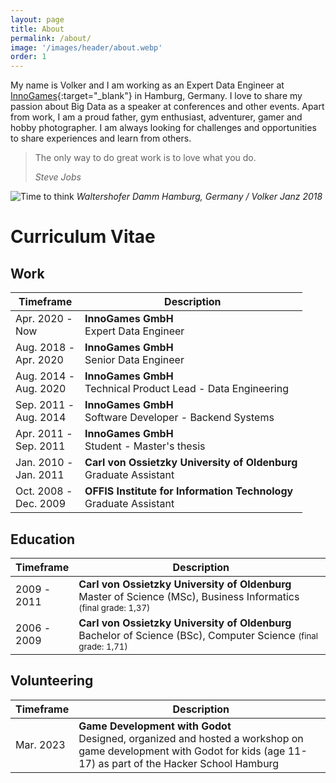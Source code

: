 ```yaml
---
layout: page
title: About
permalink: /about/
image: '/images/header/about.webp'
order: 1
---
```


My name is Volker and I am working as an Expert Data Engineer at [InnoGames](https://innogames.com/){:target="_blank"} in Hamburg, Germany. I love to share my passion about Big Data as a speaker at conferences and other events. Apart from work, I am a proud father, gym enthusiast, adventurer, gamer and hobby photographer. I am always looking for challenges and opportunities to share experiences and learn from others.

> The only way to do great work is to love what you do.
>
> <cite>Steve Jobs</cite>

![Time to think]({{site.baseurl}}/images/hamburg.webp)
*Waltershofer Damm Hamburg, Germany / Volker Janz 2018*

# Curriculum Vitae

## Work

| Timeframe                              | Description                                                              |
|----------------------------------------|--------------------------------------------------------------------------|
| Apr.&nbsp;2020 - <br /> Now            | **InnoGames GmbH** <br /> Expert Data Engineer                           |
| Aug.&nbsp;2018 - <br /> Apr.&nbsp;2020 | **InnoGames GmbH** <br /> Senior Data Engineer                           |
| Aug.&nbsp;2014 - <br /> Aug.&nbsp;2020 | **InnoGames GmbH** <br /> Technical Product Lead - Data Engineering      |
| Sep.&nbsp;2011 - <br /> Aug.&nbsp;2014 | **InnoGames GmbH** <br /> Software Developer - Backend Systems           |
| Apr.&nbsp;2011 - <br /> Sep.&nbsp;2011 | **InnoGames GmbH** <br /> Student - Master's thesis                      |
| Jan.&nbsp;2010 - <br /> Jan.&nbsp;2011 | **Carl von Ossietzky University of Oldenburg** <br /> Graduate Assistant |
| Oct.&nbsp;2008 - <br /> Dec.&nbsp;2009 | **OFFIS Institute for Information Technology** <br /> Graduate Assistant |

## Education

| Timeframe          | Description                                                                                        |
|--------------------|----------------------------------------------------------------------------------------------------|
| 2009 - <br /> 2011 | **Carl von Ossietzky University of Oldenburg** <br /> Master of Science (MSc), Business Informatics <small>(final grade: 1,37)</small> |
| 2006 - <br /> 2009 | **Carl von Ossietzky University of Oldenburg** <br /> Bachelor of Science (BSc), Computer Science <small>(final grade: 1,71)</small> |

## Volunteering

| Timeframe          | Description                                                                                     |
|--------------------|-------------------------------------------------------------------------------------------------|
| Mar.&nbsp;2023     | **Game Development with Godot** <br /> Designed, organized and hosted a workshop on game development with Godot for kids (age 11-17) as part of the Hacker School Hamburg |
